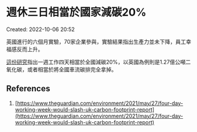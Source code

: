 # 週休三日相當於國家減碳20%
Created: 2022-10-06 20:52

英國進行的六個月實驗，70家企業參與，實驗結果指出生產力並未下降，員工幸福感反而上升。

[這份研究](https://6a142ff6-85bd-4a7b-bb3b-476b07b8f08d.usrfiles.com/ugd/6a142f_5061c06b240e4776bf31dfac2543746b.pdf)指出一週工作四天相當於全國減碳20%，以英國為例則是1.27億公噸二氧化碳，或者相當於將全國車流碳排完全拿掉。

## References
1. [https://www.theguardian.com/environment/2021/may/27/four-day-working-week-would-slash-uk-carbon-footprint-report](https://www.theguardian.com/environment/2021/may/27/four-day-working-week-would-slash-uk-carbon-footprint-report)